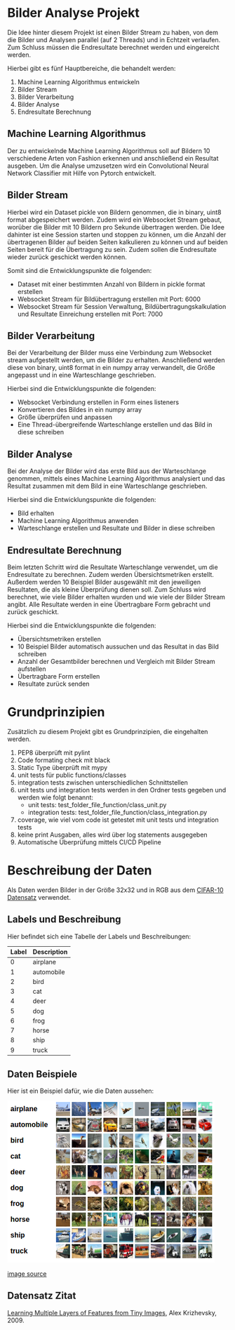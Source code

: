 # Bilder Analyse Projekt

Die Idee hinter diesem Projekt ist einen Bilder Stream zu haben, von dem die Bilder und Analysen parallel (auf 2 Threads) und in Echtzeit verlaufen. Zum Schluss müssen die Endresultate berechnet werden und eingereicht werden. 

Hierbei gibt es fünf Hauptbereiche, die behandelt werden:
1. Machine Learning Algorithmus entwickeln
2. Bilder Stream
3. Bilder Verarbeitung
4. Bilder Analyse
5. Endresultate Berechnung


## Machine Learning Algorithmus
Der zu entwickelnde Machine Learning Algorithmus soll auf Bildern 10 verschiedene Arten von Fashion erkennen und anschließend ein Resultat ausgeben. Um die Analyse umzusetzen wird ein Convolutional Neural Network Classifier mit Hilfe von Pytorch entwickelt.  

## Bilder Stream
Hierbei wird ein Dataset pickle von Bildern genommen, die in binary, uint8 format abgespeichert werden. Zudem wird ein Websocket Stream gebaut, worüber die Bilder mit 10 Bildern pro Sekunde übertragen werden. Die Idee dahinter ist eine Session starten und stoppen zu können, um die Anzahl der übertragenen Bilder auf beiden Seiten kalkulieren zu können und auf beiden Seiten bereit für die Übertragung zu sein. Zudem sollen die Endresultate wieder zurück geschickt werden können.

Somit sind die Entwicklungspunkte die folgenden:
- Dataset mit einer bestimmten Anzahl von Bildern in pickle format erstellen
- Websocket Stream für Bildübertragung erstellen mit Port: 6000
- Websocket Stream für Session Verwaltung, Bildübertragungskalkulation und Resultate Einreichung erstellen mit Port: 7000

## Bilder Verarbeitung
Bei der Verarbeitung der Bilder muss eine Verbindung zum Websocket stream aufgestellt werden, um die Bilder zu erhalten. Anschließend werden diese von binary, uint8 format in ein numpy array verwandelt, die Größe angepasst und in eine Warteschlange geschrieben.

Hierbei sind die Entwicklungspunkte die folgenden:
- Websocket Verbindung erstellen in Form eines listeners
- Konvertieren des Bildes in ein numpy array
- Größe überprüfen und anpassen
- Eine Thread-übergreifende Warteschlange erstellen und das Bild in diese schreiben

## Bilder Analyse
Bei der Analyse der Bilder wird das erste Bild aus der Warteschlange genommen, mittels eines Machine Learning Algorithmus analysiert und das Resultat zusammen mit dem Bild in eine Warteschlange geschrieben.

Hierbei sind die Entwicklungspunkte die folgenden:
- Bild erhalten
- Machine Learning Algorithmus anwenden
- Warteschlange erstellen und Resultate und Bilder in diese schreiben

## Endresultate Berechnung
Beim letzten Schritt wird die Resultate Warteschlange verwendet, um die Endresultate zu berechnen. Zudem werden Übersichtsmetriken erstellt. Außerdem werden 10 Beispiel Bilder ausgewählt mit den jeweiligen Resultaten, die als kleine Überprüfung dienen soll. Zum Schluss wird berechnet, wie viele Bilder erhalten wurden und wie viele der Bilder Stream angibt. Alle Resultate werden in eine Übertragbare Form gebracht und zurück geschickt.

Hierbei sind die Entwicklungspunkte die folgenden:
- Übersichtsmetriken erstellen
- 10 Beispiel Bilder automatisch aussuchen und das Resultat in das Bild schreiben
- Anzahl der Gesamtbilder berechnen und Vergleich mit Bilder Stream aufstellen
- Übertragbare Form erstellen
- Resultate zurück senden

# Grundprinzipien
Zusätzlich zu diesem Projekt gibt es Grundprinzipien, die eingehalten werden.
1. PEP8 überprüft mit pylint
2. Code formating check mit black
3. Static Type überprüft mit mypy
4. unit tests für public functions/classes
5. integration tests zwischen unterschiedlichen Schnittstellen
6. unit tests und integration tests werden in den Ordner tests gegeben und werden wie folgt benannt:
    - unit tests: test_folder_file_function/class_unit.py
    - integration tests: test_folder_file_function/class_integration.py
7. coverage, wie viel vom code ist getestet mit unit tests und integration tests
8. keine print Ausgaben, alles wird über log statements ausgegeben
9. Automatische Überprüfung mittels CI/CD Pipeline

# Beschreibung der Daten
Als Daten werden Bilder in der Größe 32x32 und in RGB aus dem <a href="https://www.cs.toronto.edu/~kriz/cifar.html">CIFAR-10 Datensatz</a> verwendet.

## Labels und Beschreibung
Hier befindet sich eine Tabelle der Labels und Beschreibungen:

| Label | Description |
| --- | --- |
| 0 | airplane |
| 1 | automobile |
| 2 | bird |
| 3 | cat |
| 4 | deer |
| 5 | dog |
| 6 | frog |
| 7 | horse |
| 8 | ship |
| 9 | truck |

## Daten Beispiele
Hier ist ein Beispiel dafür, wie die Daten aussehen:

![](cifar10_example.png)

[image source](https://www.cs.toronto.edu/~kriz/cifar.html)

## Datensatz Zitat
[Learning Multiple Layers of Features from Tiny Images](https://www.cs.toronto.edu/~kriz/learning-features-2009-TR.pdf), Alex Krizhevsky, 2009.
